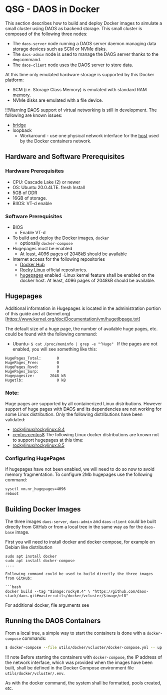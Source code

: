 # QSG - DAOS in Docker

This section describes how to build and deploy Docker images to simulate a small cluster using DAOS as backend storage.  This small cluster is composed of the following three nodes:

- The `daos-server` node running a DAOS server daemon managing data storage devices such as SCM or
  NVMe disks.
- The `daos-admin` node is used to manage the DAOS server thanks to the `dmg`command.
- The `daos-client` node uses the DAOS server to store data.

At this time only emulated hardware storage is supported by this Docker platform:

- SCM (i.e. Storage Class Memory) is emulated with standard RAM memory.
- NVMe disks are emulated with a file device.

!!!Warning
DAOS support of virtual networking is still in development. The following are known issues:
- [bridge](https://docs.docker.com/network/bridge/) 
- loopback
	- Workaround - use one physical network interface for the [host](https://docs.docker.com/network/host/) used by the Docker containers network.

## Hardware and Software Prerequisites

### Hardware Prerequisites

- CPU: Cascade Lake (2) or newer
- OS: Ubuntu 20.0.4LTE. fresh Install
- 5GB of DDR  
- 16GB of storage.
- BIIOS: VT-d enable

### Software Prerequisites

- BIOS
	- Enable VT-d 
- To build and deploy the Docker images, `docker` 
	- optionally `docker-compose`
- Hugepages must be enabled
	- At least, 4096 pages of 2048kB should be available 
- Internet access for the following repositories
	- [Docker Hub](https://hub.docker.com/) 
	- [Rocky Linux](https://rockylinux.org/) official repositories.  
	- [hugepages](https://www.kernel.org/doc/Documentation/vm/hugetlbpage.txt) enabled
		-Linux kernel feature shall be enabled on the docker host. At least, 4096 pages of 2048kB should be available. 

## Hugepages

Additional information in Hugepages is located in the administration portion of this guide <need link> and at (kernel.org)[https://www.kernel.org/doc/Documentation/vm/hugetlbpage.txt]
	
The default size of a huge page, the number of available huge pages, etc. could be found with the following command: 
- Ubuntu- ```$ cat /proc/meminfo | grep -e "^Huge" ```
If the pages are not enabled, you will see something like this:

```
HugePages_Total:       0
HugePages_Free:        0
HugePages_Rsvd:        0
HugePages_Surp:        0
Hugepagesize:       2048 kB
Hugetlb:               0 kB
```

### Note: 

Huge pages are supported by all containerized Linux distributions. However support of huge pages 
with DAOS and its dependencies are not working for some Linux distribution. Only the following distributions have
been validated:
- [rockylinux/rockylinux:8.4](https://hub.docker.com/r/rockylinux/rockylinux) 
- [centos:centos8](https://hub.docker.com/_/centos)
The following Linux docker distributions are known not to support hugepages at this time:
- [rockylinux/rockylinux:8.5](https://hub.docker.com/r/rockylinux/rockylinux)

### Configuring HugePages
If hugepages have not been enabled, we will need to do so now to avoid memory fragmentation. To configure
2Mb hugepages use the following command:
```bash
sysctl vm.nr_hugepages=4096
reboot
```

## Building Docker Images
The three images `daos-server`, `daos-admin` and `daos-client` could be built directly from GitHub
or from a local tree in the same way as for the `daos-base` image.

First you will need to install docker and docker compose, for example on Debian like distribution

```
sudo apt install docker
sudo apt install docker-compose
....

Following command could be used to build directly the three images from GitHub:

```bash
docker build --tag "$image:rocky8.4" \ "https://github.com/daos-stack/daos.git#master:utils/docker/vcluster/$image/el8"
```
For additional docker, file arguments see <link>
	
## Running the DAOS Containers
From a local tree, a simple way to start the containers is done with a `docker-compose` commands:

```bash
$ docker-compose --file utils/docker/vcluster/docker-compose.yml -- up --detach
```

!!! note
    Before starting the containers with `docker-compose`, the IP address of the network interface,
    which was provided when the images have been built, shall be defined in the Docker
    Compose environment file `utils/docker/vcluster/.env`.

As with the docker command, the system shall be formatted, pools created, etc.
